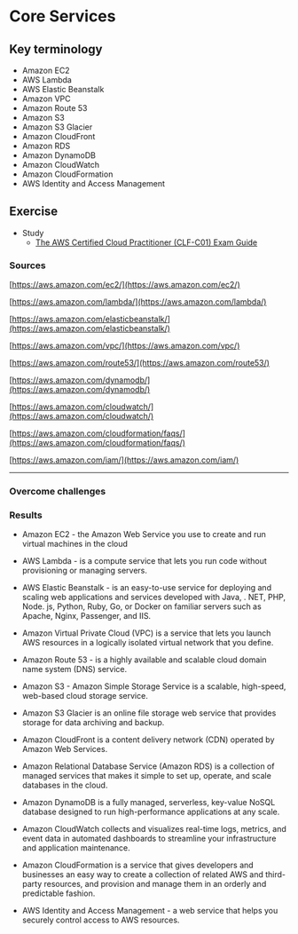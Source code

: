 # Core Services


## Key terminology

- Amazon EC2
- AWS Lambda
- AWS Elastic Beanstalk
- Amazon VPC
- Amazon Route 53
- Amazon S3
- Amazon S3 Glacier
- Amazon CloudFront
- Amazon RDS
- Amazon DynamoDB
- Amazon CloudWatch
- Amazon CloudFormation
- AWS Identity and Access Management

## Exercise

- Study
    - [The AWS Certified Cloud Practitioner (CLF-C01) Exam Guide](https://d1.awsstatic.com/training-and-certification/docs-cloud-practitioner/AWS-Certified-Cloud-Practitioner_Exam-Guide.pdf)



### Sources
[https://aws.amazon.com/ec2/](https://aws.amazon.com/ec2/)

[https://aws.amazon.com/lambda/](https://aws.amazon.com/lambda/)

[https://aws.amazon.com/elasticbeanstalk/](https://aws.amazon.com/elasticbeanstalk/)

[https://aws.amazon.com/vpc/](https://aws.amazon.com/vpc/)

[https://aws.amazon.com/route53/](https://aws.amazon.com/route53/)

[https://aws.amazon.com/dynamodb/](https://aws.amazon.com/dynamodb/)

[https://aws.amazon.com/cloudwatch/](https://aws.amazon.com/cloudwatch/)

[https://aws.amazon.com/cloudformation/faqs/](https://aws.amazon.com/cloudformation/faqs/)

[https://aws.amazon.com/iam/](https://aws.amazon.com/iam/)

****

### Overcome challenges

### Results


- Amazon EC2 - the Amazon Web Service you use to create and run virtual machines in the cloud 

- AWS Lambda -  is a compute service that lets you run code without provisioning or managing servers.

- AWS Elastic Beanstalk - is an easy-to-use service for deploying and scaling web applications and services developed with Java, . NET, PHP, Node. js, Python, Ruby, Go, or Docker on familiar servers such as Apache, Nginx, Passenger, and IIS.

- Amazon Virtual Private Cloud (VPC) is a service that lets you launch AWS resources in a logically isolated virtual network that you define.

- Amazon Route 53 - is a highly available and scalable cloud domain name system (DNS) service. 

- Amazon S3 - Amazon Simple Storage Service is a scalable, high-speed, web-based cloud storage service. 

- Amazon S3 Glacier is an online file storage web service that provides storage for data archiving and backup. 

- Amazon CloudFront is a content delivery network (CDN) operated by Amazon Web Services.

- Amazon Relational Database Service (Amazon RDS) is a collection of managed services that makes it simple to set up, operate, and scale databases in the cloud.

- Amazon DynamoDB is a fully managed, serverless, key-value NoSQL database designed to run high-performance applications at any scale.

- Amazon CloudWatch collects and visualizes real-time logs, metrics, and event data in automated dashboards to streamline your infrastructure and application maintenance.

- Amazon CloudFormation is a service that gives developers and businesses an easy way to create a collection of related AWS and third-party resources, and provision and manage them in an orderly and predictable fashion.

- AWS Identity and Access Management -  a web service that helps you securely control access to AWS resources.

